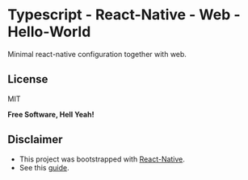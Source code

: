 # Typescript - React-Native - Web - Hello-World

Minimal react-native configuration together with web.

## License

MIT

**Free Software, Hell Yeah!**

## Disclaimer

- This project was bootstrapped with [React-Native](https://github.com/facebook/react-native).
- See this [guide](https://medium.com/@aureliomerenda/create-a-native-web-app-with-react-native-web-419acac86b82).